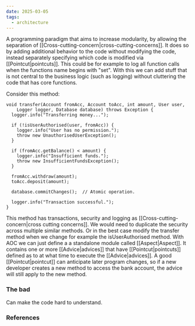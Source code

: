 ```yaml
---
date: 2025-03-05
tags:
  - architecture
---
```

A programming paradigm that aims to increase modularity, by allowing the separation of [[Cross-cutting-concern|cross-cutting-concerns]]. It does so by adding additional behavior to the code without modifying the code, instead separately specifying which code is modified via [[Pointcut|pointcuts]]. This could be for example to log all function calls when the functions name begins with "set". With this we can add stuff that is not central to the business logic (such as logging) without cluttering the code that has core functions. 

Consider this method:
```
void transfer(Account fromAcc, Account toAcc, int amount, User user,
    Logger logger, Database database) throws Exception {
  logger.info("Transferring money...");
  
  if (!isUserAuthorised(user, fromAcc)) {
    logger.info("User has no permission.");
    throw new UnauthorisedUserException();
  }
  
  if (fromAcc.getBalance() < amount) {
    logger.info("Insufficient funds.");
    throw new InsufficientFundsException();
  }

  fromAcc.withdraw(amount);
  toAcc.deposit(amount);

  database.commitChanges();  // Atomic operation.

  logger.info("Transaction successful.");
}
```

This method has transactions, security and logging as [[Cross-cutting-concern|cross cutting concerns]].
We would need to duplicate the security across multiple similar methods. Or in the best case modify the transfer method when we change for example the isUserAuthorised method. 
With AOC we can just define a a standalone module called [[Aspect|Aspect]]. It contains one or more [[Advice|advices]] that have [[Pointcut|pointcuts]] defined as to at what time to execute the [[Advice|advices]]. 
A good [[Pointcut|pointcut]] can anticipate later program changes, so if a new developer creates a new method to access the bank account, the advice will still apply to the new method. 

### The bad
Can make the code hard to understand. 


### References

